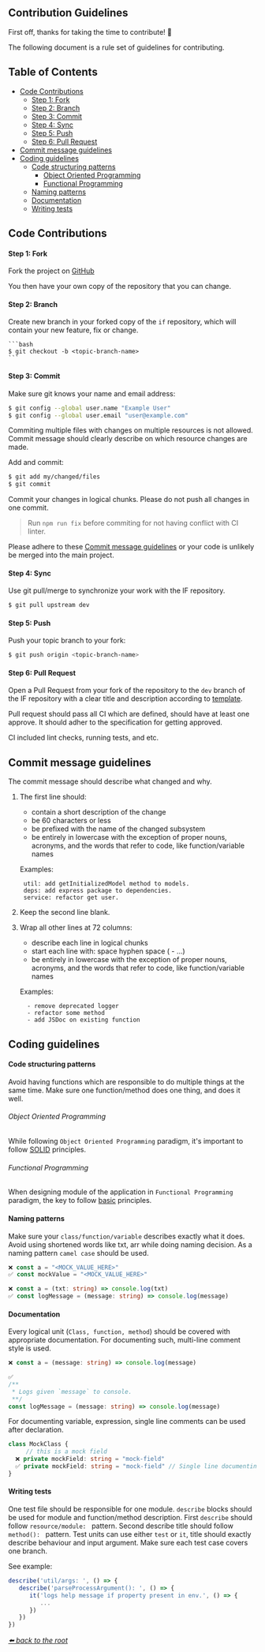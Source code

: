 ## Contribution Guidelines <!-- omit from toc -->


First off, thanks for taking the time to contribute! 🎉

The following document is a rule set of guidelines for contributing.

## Table of Contents <!-- omit from toc -->

- [Code Contributions](#code-contributions)
    - [Step 1: Fork](#step-1-fork)
    - [Step 2: Branch](#step-2-branch)
    - [Step 3: Commit](#step-3-commit)
    - [Step 4: Sync](#step-4-sync)
    - [Step 5: Push](#step-5-push)
    - [Step 6: Pull Request](#step-6-pull-request)
- [Commit message guidelines](#commit-message-guidelines)
- [Coding guidelines](#coding-guidelines)
    - [Code structuring patterns](#code-structuring-patterns)
        - [Object Oriented Programming](#object-oriented-programming)
        - [Functional Programming](#functional-programming)
    - [Naming patterns](#naming-patterns)
    - [Documentation](#documentation)
    - [Writing tests](#writing-tests)

## Code Contributions

#### Step 1: Fork

Fork the project on [GitHub](git@github.com:Green-Software-Foundation/if.git)

You then have your own copy of the repository that you can change. 

#### Step 2: Branch

Create new branch in your forked copy of the `if` repository, which will contain your new feature, fix or change. 

    ```bash
    $ git checkout -b <topic-branch-name>
    ```

#### Step 3: Commit

Make sure git knows your name and email address:

   ```bash
   $ git config --global user.name "Example User"
   $ git config --global user.email "user@example.com"
   ```

Commiting multiple files with changes on multiple resources is not allowed.
Commit message should clearly describe on which resource changes are made.

Add and commit:

   ```bash
   $ git add my/changed/files
   $ git commit
   ```  
    
Commit your changes in logical chunks. Please do not push all changes in one commit.

> Run `npm run fix` before commiting for not having conflict with CI linter.

Please adhere to these [Commit message guidelines](#commit-message-guidelines)
   or your code is unlikely be merged into the main project.

#### Step 4: Sync

Use git pull/merge to synchronize your work with the IF repository.

   ```bash
   $ git pull upstream dev
   ```
   
#### Step 5: Push

Push your topic branch to your fork:

   ```bash
   $ git push origin <topic-branch-name>
   ```

#### Step 6: Pull Request

Open a Pull Request from your fork of the repository to the `dev` branch of the IF repository with a clear title and description according to [template](.github/PULL_REQUEST_TEMPLATE.md).

Pull request should pass all CI which are defined, should have at least one approve. It should adher to the specification for getting approved.

CI included lint checks, running tests, and etc.

## Commit message guidelines

The commit message should describe what changed and why.

   1. The first line should:
       * contain a short description of the change
       * be 60 characters or less
       * be prefixed with the name of the changed subsystem
       * be entirely in lowercase with the exception of proper nouns, acronyms, and the words that refer to code,
         like function/variable names
        
       Examples:
       
       ```
        util: add getInitializedModel method to models.
        deps: add express package to dependencies.
        service: refactor get user.
       ```
   2. Keep the second line blank. 
          
   3. Wrap all other lines at 72 columns:
      * describe each line in logical chunks
      * start each line with: space hyphen space ( - ...)
      * be entirely in lowercase with the exception of proper nouns, acronyms, and the words that refer to code,
        like function/variable names
      
      Examples:
      
      ```    
        - remove deprecated logger
        - refactor some method
        - add JSDoc on existing function
      ```
## Coding guidelines

#### Code structuring patterns

Avoid having functions which are responsible to do multiple things at the same time. Make sure one function/method does one thing, and does it well. 

###### Object Oriented Programming

While following `Object Oriented Programming` paradigm, it's important to follow [SOLID](https://en.wikipedia.org/wiki/SOLID) principles.

###### Functional Programming

When designing module of the application in `Functional Programming` paradigm, the key to follow [basic](https://dev.to/jamesrweb/principles-of-functional-programming-4b7c) principles.

#### Naming patterns

Make sure your `class/function/variable` describes exactly what it does. Avoid using shortened words like txt, arr while doing naming decision. As a naming pattern `camel case` should be used.

```ts
❌ const a = "<MOCK_VALUE_HERE>"
✅ const mockValue = "<MOCK_VALUE_HERE>"

❌ const a = (txt: string) => console.log(txt)
✅ const logMessage = (message: string) => console.log(message)
```

#### Documentation

Every logical unit (`Class, function, method`) should be covered with appropriate documentation. For documenting such, multi-line comment style is used.

```ts
❌ const a = (message: string) => console.log(message)

✅
/**
 * Logs given `message` to console.
 **/
const logMessage = (message: string) => console.log(message)
```

For documenting variable, expression, single line comments can be used after declaration.

```ts
class MockClass {
     // this is a mock field
  ❌ private mockField: string = "mock-field"
  ✅ private mockField: string = "mock-field" // Single line documenting style is used.
}
```

#### Writing tests

One test file should be responsible for one module. `describe` blocks should be used for module and function/method description. First `describe` should follow `resource/module: ` pattern. Second describe title should follow  `method(): ` pattern. Test units can use either `test` or `it`, title should exactly describe behaviour and input argument. Make sure each test case covers one branch.

See example: 
```ts
describe('util/args: ', () => {
   describe('parseProcessArgument(): ', () => {
      it('logs help message if property present in env.', () => {
         ...
      })
   })
})
```

*[⬅️ back to the root](/README.md#ief)*
